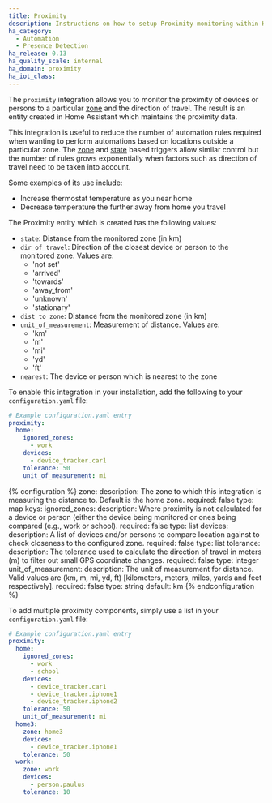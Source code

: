 ```yaml
---
title: Proximity
description: Instructions on how to setup Proximity monitoring within Home Assistant.
ha_category:
  - Automation
  - Presence Detection
ha_release: 0.13
ha_quality_scale: internal
ha_domain: proximity
ha_iot_class:
---
```


The `proximity` integration allows you to monitor the proximity of devices or persons to a particular [zone](/integrations/zone/) and the direction of travel. The result is an entity created in Home Assistant which maintains the proximity data.

This integration is useful to reduce the number of automation rules required when wanting to perform automations based on locations outside a particular zone. The [zone](/getting-started/automation-trigger/#zone-trigger) and [state](/getting-started/automation-trigger/#state-trigger) based triggers allow similar control but the number of rules grows exponentially when factors such as direction of travel need to be taken into account.

Some examples of its use include:

- Increase thermostat temperature as you near home
- Decrease temperature the further away from home you travel

The Proximity entity which is created has the following values:

- `state`: Distance from the monitored zone (in km)
- `dir_of_travel`: Direction of the closest device or person to the monitored zone. Values are:
  - 'not set'
  - 'arrived'
  - 'towards'
  - 'away_from'
  - 'unknown'
  - 'stationary'
- `dist_to_zone`: Distance from the monitored zone (in km)
- `unit_of_measurement`: Measurement of distance. Values are:
  - 'km'
  - 'm'
  - 'mi'
  - 'yd'
  - 'ft'
- `nearest`: The device or person which is nearest to the zone

To enable this integration in your installation, add the following to your `configuration.yaml` file:

```yaml
# Example configuration.yaml entry
proximity:
  home: 
    ignored_zones:
      - work
    devices:
      - device_tracker.car1
    tolerance: 50
    unit_of_measurement: mi
```

{% configuration %}
zone:
  description: The zone to which this integration is measuring the distance to. Default is the home zone.
  required: false
  type: map
  keys:
    ignored_zones:
      description: Where proximity is not calculated for a device or person (either the device being monitored or ones being compared (e.g., work or school).
      required: false
      type: list
    devices:
      description: A list of devices and/or persons to compare location against to check closeness to the configured zone.
      required: false
      type: list
    tolerance:
      description: The tolerance used to calculate the direction of travel in meters (m) to filter out small GPS coordinate changes.
      required: false
      type: integer
    unit_of_measurement:
      description: The unit of measurement for distance. Valid values are (km, m, mi, yd, ft) [kilometers, meters, miles, yards and feet respectively].
      required: false
      type: string
      default: km
{% endconfiguration %}

To add multiple proximity components, simply use a list in your `configuration.yaml` file:

```yaml
# Example configuration.yaml entry
proximity:
  home:
    ignored_zones:
      - work
      - school
    devices:
      - device_tracker.car1
      - device_tracker.iphone1
      - device_tracker.iphone2
    tolerance: 50
    unit_of_measurement: mi
  home3:
    zone: home3
    devices:
      - device_tracker.iphone1
    tolerance: 50
  work:
    zone: work
    devices:
      - person.paulus
    tolerance: 10
```
